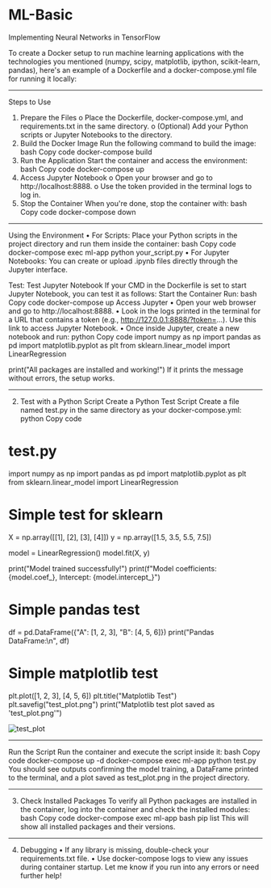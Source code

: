 # ML-Basic
Implementing Neural Networks in TensorFlow

To create a Docker setup to run machine learning applications with the technologies you mentioned (numpy, scipy, matplotlib, ipython, scikit-learn, pandas), here's an example of a Dockerfile and a docker-compose.yml file for running it locally:
________________________________________
Steps to Use
1.	Prepare the Files
o	Place the Dockerfile, docker-compose.yml, and requirements.txt in the same directory.
o	(Optional) Add your Python scripts or Jupyter Notebooks to the directory.
2.	Build the Docker Image Run the following command to build the image:
bash
Copy code
docker-compose build
3.	Run the Application Start the container and access the environment:
bash
Copy code
docker-compose up
4.	Access Jupyter Notebook
o	Open your browser and go to http://localhost:8888.
o	Use the token provided in the terminal logs to log in.
5.	Stop the Container When you're done, stop the container with:
bash
Copy code
docker-compose down
________________________________________
Using the Environment
•	For Scripts: Place your Python scripts in the project directory and run them inside the container:
bash
Copy code
docker-compose exec ml-app python your_script.py
•	For Jupyter Notebooks: You can create or upload .ipynb files directly through the Jupyter interface.

Test:
Test Jupyter Notebook
If your CMD in the Dockerfile is set to start Jupyter Notebook, you can test it as follows:
Start the Container
Run:
bash
Copy code
docker-compose up
Access Jupyter
•	Open your web browser and go to http://localhost:8888.
•	Look in the logs printed in the terminal for a URL that contains a token (e.g., http://127.0.0.1:8888/?token=...). Use this link to access Jupyter Notebook.
•	Once inside Jupyter, create a new notebook and run:
python
Copy code
import numpy as np
import pandas as pd
import matplotlib.pyplot as plt
from sklearn.linear_model import LinearRegression

print("All packages are installed and working!")
If it prints the message without errors, the setup works.
________________________________________
2. Test with a Python Script
Create a Python Test Script
Create a file named test.py in the same directory as your docker-compose.yml:
python
Copy code
# test.py
import numpy as np
import pandas as pd
import matplotlib.pyplot as plt
from sklearn.linear_model import LinearRegression

# Simple test for sklearn
X = np.array([[1], [2], [3], [4]])
y = np.array([1.5, 3.5, 5.5, 7.5])

model = LinearRegression()
model.fit(X, y)

print("Model trained successfully!")
print(f"Model coefficients: {model.coef_}, Intercept: {model.intercept_}")

# Simple pandas test
df = pd.DataFrame({"A": [1, 2, 3], "B": [4, 5, 6]})
print("Pandas DataFrame:\n", df)

# Simple matplotlib test
plt.plot([1, 2, 3], [4, 5, 6])
plt.title("Matplotlib Test")
plt.savefig("test_plot.png")
print("Matplotlib test plot saved as 'test_plot.png'")

![test_plot](https://github.com/user-attachments/assets/47b8d0e5-daa1-4eb4-8491-9c61106ba233)
________________________________________
Run the Script
Run the container and execute the script inside it:
bash
Copy code
docker-compose up -d
docker-compose exec ml-app python test.py
You should see outputs confirming the model training, a DataFrame printed to the terminal, and a plot saved as test_plot.png in the project directory.
________________________________________
3. Check Installed Packages
To verify all Python packages are installed in the container, log into the container and check the installed modules:
bash
Copy code
docker-compose exec ml-app bash
pip list
This will show all installed packages and their versions.
________________________________________
4. Debugging
•	If any library is missing, double-check your requirements.txt file.
•	Use docker-compose logs to view any issues during container startup.
Let me know if you run into any errors or need further help!


